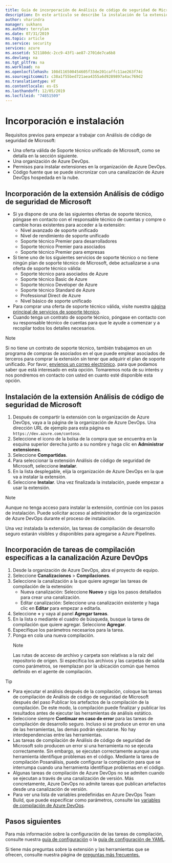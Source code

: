 ```yaml
---
title: Guía de incorporación de Análisis de código de seguridad de Microsoft
description: En este artículo se describe la instalación de la extensión Análisis de código de seguridad de Microsoft
author: vharindra
manager: sukhans
ms.author: terrylan
ms.date: 07/31/2019
ms.topic: article
ms.service: security
services: azure
ms.assetid: 521180dc-2cc9-43f1-ae87-2701de7ca6b8
ms.devlang: na
ms.tgt_pltfrm: na
ms.workload: na
ms.openlocfilehash: 108d116500454605f33de201caffc11ae263f74c
ms.sourcegitcommit: c38a1f55bed721aea4355a6d9289897a4ac769d2
ms.translationtype: HT
ms.contentlocale: es-ES
ms.lasthandoff: 12/05/2019
ms.locfileid: "74851509"
---
```

# <a name="onboarding-and-installing"></a>Incorporación e instalación

Requisitos previos para empezar a trabajar con Análisis de código de seguridad de Microsoft:

- Una oferta válida de Soporte técnico unificado de Microsoft, como se detalla en la sección siguiente.
- Una organización de Azure DevOps.
- Permisos para instalar extensiones en la organización de Azure DevOps.
- Código fuente que se puede sincronizar con una canalización de Azure DevOps hospedada en la nube.

## <a name="onboarding-the-microsoft-security-code-analysis-extension"></a>Incorporación de la extensión Análisis de código de seguridad de Microsoft

- Si ya dispone de una de las siguientes ofertas de soporte técnico, póngase en contacto con el responsable técnico de cuentas y compre o cambie horas existentes para acceder a la extensión:
  - Nivel avanzado de soporte unificado
  - Nivel de rendimiento de soporte unificado
  - Soporte técnico Premier para desarrolladores
  - Soporte técnico Premier para asociados
  - Soporte técnico Premier para empresas
- Si tiene uno de los siguientes servicios de soporte técnico o no tiene ningún plan de soporte técnico de Microsoft, debe actualizarse a una oferta de soporte técnico válida:
  - Soporte técnico para asociados de Azure
  - Soporte técnico Basic de Azure
  - Soporte técnico Developer de Azure
  - Soporte técnico Standard de Azure
  - Professional Direct de Azure
  - Nivel básico de soporte unificado
- Para comprar una oferta de soporte técnico válida, visite nuestra [página principal de servicios de soporte técnico](https://www.microsoft.com/enterprise/services/support).
- Cuando tenga un contrato de soporte técnico, póngase en contacto con su responsable técnico de cuentas para que le ayude a comenzar y a recopilar todos los detalles necesarios.

>[!NOTE]
>Si no tiene un contrato de soporte técnico, también trabajamos en un programa de compras de asociados en el que puede emplear asociados de terceros para comprar la extensión sin tener que adquirir el plan de soporte unificado. Por favor, [envíenos un correo electrónico](mailto:mscahelp@microsoft.com?Subject=Microsoft%20Security%20Code%20Analysis%20Onboarding%20Request). para que podamos saber que está interesado en esta opción. Tomaremos nota de su interés y nos pondremos en contacto con usted en cuanto esté disponible esta opción.

## <a name="installing-the-microsoft-security-code-analysis-extension"></a>Instalación de la extensión Análisis de código de seguridad de Microsoft

1. Después de compartir la extensión con la organización de Azure DevOps, vaya a la página de la organización de Azure DevOps. Una dirección URL de ejemplo para esta página es `https://dev.azure.com/contoso`.
1. Seleccione el icono de la bolsa de la compra que se encuentra en la esquina superior derecha junto a su nombre y haga clic en **Administrar extensiones**.
1. Seleccione **Compartidas**.
1. Para seleccionar la extensión Análisis de código de seguridad de Microsoft, seleccione **instalar**.
1. En la lista desplegable, elija la organización de Azure DevOps en la que va a instalar la extensión.
1. Seleccione **Instalar**. Una vez finalizada la instalación, puede empezar a usar la extensión.

>[!NOTE]
> Aunque no tenga acceso para instalar la extensión, continúe con los pasos de instalación. Puede solicitar acceso al administrador de la organización de Azure DevOps durante el proceso de instalación.

Una vez instalada la extensión, las tareas de compilación de desarrollo seguro estarán visibles y disponibles para agregarse a Azure Pipelines.

## <a name="adding-specific-build-tasks-to-your-azure-devops-pipeline"></a>Incorporación de tareas de compilación específicas a la canalización Azure DevOps

1. Desde la organización de Azure DevOps, abra el proyecto de equipo.
1. Seleccione **Canalizaciones** > **Compilaciones**.
1. Seleccione la canalización a la que quiere agregar las tareas de compilación de la extensión:
   - Nueva canalización: Seleccione **Nuevo** y siga los pasos detallados para crear una canalización.
   - Editar canalización: Seleccione una canalización existente y haga clic en **Editar** para empezar a editarla.
1. Seleccione **+** y vaya al panel **Agregar tareas**.
1. En la lista o mediante el cuadro de búsqueda, busque la tarea de compilación que quiere agregar. Seleccione **Agregar**.
1. Especifique los parámetros necesarios para la tarea.
1. Ponga en cola una nueva compilación.
   >[!NOTE]
   >Las rutas de acceso de archivo y carpeta son relativas a la raíz del repositorio de origen. Si especifica los archivos y las carpetas de salida como parámetros, se reemplazan por la ubicación común que hemos definido en el agente de compilación.

> [!TIP]
>
> - Para ejecutar el análisis después de la compilación, coloque las tareas de compilación de Análisis de código de seguridad de Microsoft después del paso Publicar los artefactos de la compilación de la compilación. De este modo, la compilación puede finalizar y publicar los resultados antes de ejecutar las herramientas de análisis estático.
> - Seleccione siempre **Continuar en caso de error** para las tareas de compilación de desarrollo seguro. Incluso si se produce un error en una de las herramientas, las demás podrán ejecutarse. No hay interdependencias entre las herramientas.
> - Las tareas de compilación de Análisis de código de seguridad de Microsoft solo producen un error si una herramienta no se ejecuta correctamente. Sin embargo, se ejecutan correctamente aunque una herramienta identifique problemas en el código. Mediante la tarea de compilación Posanálisis, puede configurar la compilación para que se interrumpa cuando una herramienta identifique problemas en el código.
> - Algunas tareas de compilación de Azure DevOps no se admiten cuando se ejecutan a través de una canalización de versión. Más concretamente, Azure DevOps no admite tareas que publican artefactos desde una canalización de versión.
> - Para ver una lista de variables predefinidas en Azure DevOps Team Build, que puede especificar como parámetros, consulte las [variables de compilación de Azure DevOps](https://docs.microsoft.com/azure/devops/pipelines/build/variables?tabs=batch&view=vsts).

## <a name="next-steps"></a>Pasos siguientes

Para más información sobre la configuración de las tareas de compilación, consulte nuestra [guía de configuración](security-code-analysis-customize.md) o la [guía de configuración de YAML](yaml-configuration.md).

Si tiene más preguntas sobre la extensión y las herramientas que se ofrecen, consulte nuestra página de [preguntas más frecuentes.](security-code-analysis-faq.md)

